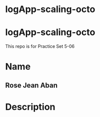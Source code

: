 # logApp-scaling-octo
# logApp-scaling-octo

This repo is for Practice Set 5-06
# Name
## Rose Jean Aban
# Description
